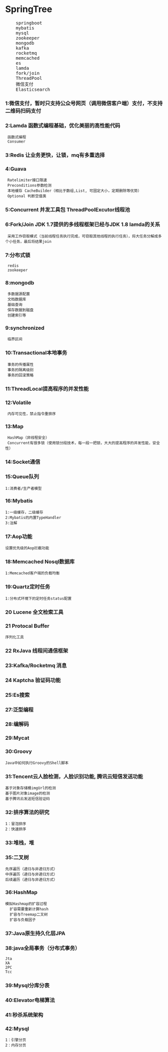 # SpringTree

<pre>
    springboot
    mybatis
    mysql
    zookeeper
    mongodb
    kafka
    rocketmq
    memcached
    es
    lamda
    fork/join
    ThreadPool
    微信支付
    Elasticsearch
</pre>

### 1:微信支付，暂时只支持公众号网页（调用微信客户端）支付，不支持二维码扫码支付 
### 2:Lamda 函数式编程基础，优化美丽的高性能代码
     函数式编程
     Consumer
### 3:Redis 让业务更快，让锁，mq有多重选择
### 4:Guava 
     Ratelimiter接口限速
     Preconditions参数检测
     本地缓存 CacheBuilder（相比于数组,List, 可固定大小，定期删除等优势）
     Optional 判断空值类
### 5:Concurrent 并发工具包 ThreadPoolExcutor线程池
### 6:Fork/Join JDK 1.7提供的多线程框架已经与JDK 1.8 lamda的关系
     采用工作窃取模式（当前线程任务执行完成，可窃取其他线程的执行任务），将大任务分解成多个小任务，最后将结果join
### 7:分布式锁 
     redis
     zookeeper
### 8:mongodb
     多数据源配置
     文档数据库
     基础查询
     保存数据到磁盘
     创建索引等
### 9:synchronized
     临界区间
### 10:Transactional本地事务
     事务的传播属性
     事务的隔离级别
     事务的回滚策略 
### 11:ThreadLocal提高程序的并发性能 
### 12:Volatile 
     内存可见性，禁止指令重排序
### 13:Map
     HashMap（非线程安全） 
     Concurrent有很多锁（使用锁分段技术，每一段一把锁，大大的提高程序的并发性能，安全性）
### 14:Socket通信  
### 15:Queue队列
    1:消费者/生产者模型
### 16:Mybatis
    1:一级缓存，二级缓存
    2:Mybatis的内置TypeHandler
    3:注解
### 17:Aop功能
    设置优先级的Aop拦截功能
### 18:Memcached Nosql数据库
    1:Memcached客户端的负载均衡
### 19:Quartz定时任务
    1:分布式环境下的定时任务status配置
### 20 Lucene 全文检索工具
### 21 Protocal Buffer 
    序列化工具
### 22 RxJava 线程间通信框架
### 23:Kafka/Rocketmq 消息
### 24 Kaptcha 验证码功能
### 25:Es搜索
### 27:泛型编程
### 28:编解码
### 29:Mycat
### 30:Groovy
    Java中如何执行Groovy的Shell脚本
### 31:Tencent云人脸检测，人脸识别功能, 腾讯云短信发送功能
    基于对象存储桶imgUrl的检测
    基于图片对象image的检测
    基于腾讯云发送短信验证码
### 32:排序算法的研究
    1：冒泡排序
    2：快速排序
### 33:堆栈，堆
### 35:二叉树
    先序遍历（递归与非递归方式）
    中序遍历（递归与非递归方式）
    后续遍历（递归与非递归方式）
### 36:HashMap     
    模拟Hashmap的扩容过程
      扩容需要重新计算hash
      扩容与Treemap二叉树
      扩容与负载因子
### 37:Java原生持久化层JPA
### 38:java全局事务（分布式事务）
    Jta
    XA
    2PC
    Tcc
### 39:Mysql分库分表
### 40:Elevator电梯算法
### 41:秒杀系统架构
### 42:Mysql
    1：引擎分页
    2：内存分页
